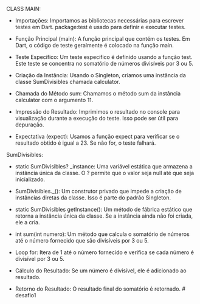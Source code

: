CLASS MAIN:
 - Importações: Importamos as bibliotecas necessárias para escrever testes em Dart. package:test é usado para definir e executar testes.

 - Função Principal (main): A função principal que contém os testes. Em Dart, o código de teste geralmente é colocado na função main.

 - Teste Específico: Um teste específico é definido usando a função test. Este teste se concentra no somatório de números divisíveis por 3 ou 5.

 - Criação da Instância: Usando o Singleton, criamos uma instância da classe SumDivisibles chamada calculator.

 - Chamada do Método sum: Chamamos o método sum da instância calculator com o argumento 11.

 - Impressão do Resultado: Imprimimos o resultado no console para visualização durante a execução do teste. Isso pode ser útil para depuração.

 - Expectativa (expect): Usamos a função expect para verificar se o resultado obtido é igual a 23. Se não for, o teste falhará.




SumDivisibles:
 - static SumDivisibles? _instance: Uma variável estática que armazena a instância única da classe. O ? permite que o valor seja null até que seja inicializado.

 - SumDivisibles._(): Um construtor privado que impede a criação de instâncias diretas da classe. Isso é parte do padrão Singleton.

 - static SumDivisibles getInstance(): Um método de fábrica estático que retorna a instância única da classe. Se a instância ainda não foi criada, ele a cria.

 - int sum(int numero): Um método que calcula o somatório de números até o número fornecido que são divisíveis por 3 ou 5.

 - Loop for: Itera de 1 até o número fornecido e verifica se cada número é divisível por 3 ou 5.

 - Cálculo do Resultado: Se um número é divisível, ele é adicionado ao resultado.

 - Retorno do Resultado: O resultado final do somatório é retornado.
#   d e s a f i o 1  
 